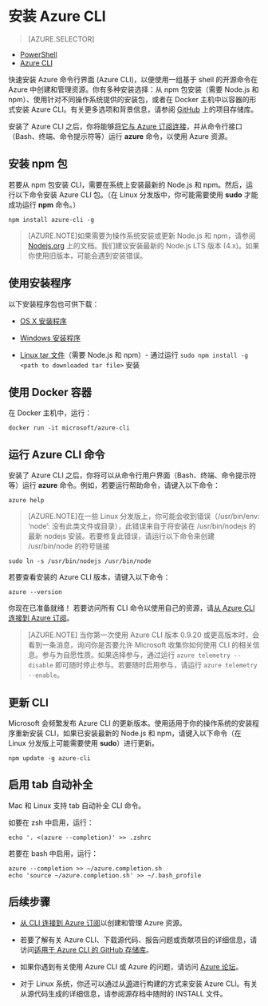 <properties
	pageTitle="安装 Azure 命令行界面 | Azure"
	description="安装适用于 Mac、Linux 和 Windows 的 Azure 命令行接口 (CLI) 即可使用 Azure 服务"
	editor=""
	manager="timlt"
	documentationCenter=""
	authors="dlepow"
	services=""
	tags="azure-resource-manager,azure-service-management"/>

<tags
	ms.service="multiple"
	ms.date="05/23/2016"
	wacn.date="07/04/2016"/>

# 安装 Azure CLI

> [AZURE.SELECTOR]
- [PowerShell](/documentation/articles/powershell-install-configure/)
- [Azure CLI](/documentation/articles/xplat-cli-install/)

快速安装 Azure 命令行界面 (Azure CLI)，以便使用一组基于 shell 的开源命令在 Azure 中创建和管理资源。你有多种安装选择：从 npm 包安装（需要 Node.js 和 npm）、使用针对不同操作系统提供的安装包，或者在 Docker 主机中以容器的形式安装 Azure CLI。有关更多选项和背景信息，请参阅 [GitHub](https://github.com/azure/azure-xplat-cli) 上的项目存储库。


安装了 Azure CLI 之后，你将能够[将它与 Azure 订阅连接](/documentation/articles/xplat-cli-connect/)，并从命令行接口（Bash、终端、命令提示符等）运行 **azure** 命令，以使用 Azure 资源。



## 安装 npm 包

若要从 npm 包安装 CLI，需要在系统上安装最新的 Node.js 和 npm。然后，运行以下命令安装 Azure CLI 包。（在 Linux 分发版中，你可能需要使用 **sudo** 才能成功运行 __npm__ 命令。）

	npm install azure-cli -g

> [AZURE.NOTE]如果需要为操作系统安装或更新 Node.js 和 npm，请参阅 [Nodejs.org](https://nodejs.org/en/download/package-manager/) 上的文档。我们建议安装最新的 Node.js LTS 版本 (4.x)。如果你使用旧版本，可能会遇到安装错误。

## 使用安装程序

以下安装程序包也可供下载：


* [OS X 安装程序][mac-installer]

* [Windows 安装程序][windows-installer]

* [Linux tar 文件][linux-installer]（需要 Node.js 和 npm）- 通过运行 `sudo npm install -g <path to downloaded tar file>` 安装


## 使用 Docker 容器

在 Docker 主机中，运行：

    docker run -it microsoft/azure-cli

## 运行 Azure CLI 命令
安装了 Azure CLI 之后，你将可以从命令行用户界面（Bash、终端、命令提示符等）运行 **azure** 命令。例如，若要运行帮助命令，请键入以下命令：

    azure help

> [AZURE.NOTE]在一些 Linux 分发版上，你可能会收到错误（/usr/bin/env: ‘node’: 没有此类文件或目录），此错误来自于将安装在 /usr/bin/nodejs 的最新 nodejs 安装。若要修复此错误，请运行以下命令来创建 /usr/bin/node 的符号链接

    sudo ln -s /usr/bin/nodejs /usr/bin/node

若要查看安装的 Azure CLI 版本，请键入以下命令：

    azure --version

你现在已准备就绪！ 若要访问所有 CLI 命令以使用自己的资源，请[从 Azure CLI 连接到 Azure 订阅](/documentation/articles/xplat-cli-connect/)。

>[AZURE.NOTE] 当你第一次使用 Azure CLI 版本 0.9.20 或更高版本时，会看到一条消息，询问你是否要允许 Microsoft 收集你如何使用 CLI 的相关信息。参与为自愿性质。如果选择参与，通过运行 `azure telemetry --disable` 即可随时停止参与。若要随时启用参与，请运行 `azure telemetry --enable`。


## 更新 CLI

Microsoft 会频繁发布 Azure CLI 的更新版本。使用适用于你的操作系统的安装程序重新安装 CLI，如果已安装最新的 Node.js 和 npm，请键入以下命令（在 Linux 分发版上可能需要使用 **sudo**）进行更新。

    npm update -g azure-cli

## 启用 tab 自动补全

Mac 和 Linux 支持 tab 自动补全 CLI 命令。

如要在 zsh 中启用，运行：


	echo '. <(azure --completion)' >> .zshrc


若要在 bash 中启用，运行：


	azure --completion >> ~/azure.completion.sh
	echo 'source ~/azure.completion.sh' >> ~/.bash_profile



## 后续步骤 

* [从 CLI 连接到 Azure 订阅](/documentation/articles/xplat-cli-connect/)以创建和管理 Azure 资源。

* 若要了解有关 Azure CLI、下载源代码、报告问题或贡献项目的详细信息，请访问[适用于 Azure CLI 的 GitHub 存储库](https://github.com/azure/azure-xplat-cli)。

* 如果你遇到有关使用 Azure CLI 或 Azure 的问题，请访问 [Azure 论坛](http://social.msdn.microsoft.com/Forums/windowsazure/home)。

* 对于 Linux 系统，你还可以通过从[源](http://aka.ms/linux-azure-cli)进行构建的方式来安装 Azure CLI。有关从源代码生成的详细信息，请参阅源存档中随附的 INSTALL 文件。

[mac-installer]: http://aka.ms/mac-azure-cli
[windows-installer]: https://www.microsoft.com/web/handlers/webpi.ashx?command=getinstallerredirect&appid=windowsazurexplatcli&mode=new
[linux-installer]: http://aka.ms/linux-azure-cli
[cliasm]: /documentation/articles/virtual-machines-command-line-tools/
[cliarm]: /documentation/articles/azure-cli-arm-commands/

<!---HONumber=Mooncake_0627_2016-->